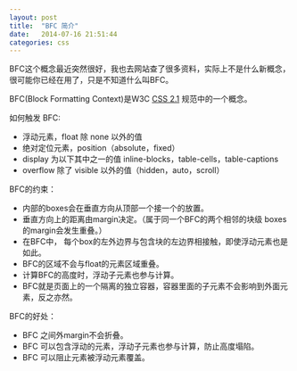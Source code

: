 ```yaml
---
layout: post
title:  "BFC 简介"
date:   2014-07-16 21:51:44
categories: css
---
```


BFC这个概念最近突然很好，我也去网站查了很多资料，实际上不是什么新概念，很可能你已经在用了，只是不知道什么叫BFC。

BFC(Block Formatting Context)是W3C [CSS 2.1](http://www.w3.org/TR/CSS2/visuren.html#block-formatting) 规范中的一个概念。

如何触发 BFC:

* 浮动元素，float 除 none 以外的值
* 绝对定位元素，position（absolute，fixed）
* display 为以下其中之一的值 inline-blocks，table-cells，table-captions
* overflow 除了 visible 以外的值（hidden，auto，scroll）

BFC的约束：

* 内部的boxes会在垂直方向从顶部一个接一个的放置。
* 垂直方向上的距离由margin决定。（属于同一个BFC的两个相邻的块级 boxes 的margin会发生重叠。）
* 在BFC中， 每个box的左外边界与包含块的左边界相接触，即使浮动元素也是如此。
* BFC的区域不会与float的元素区域重叠。
* 计算BFC的高度时，浮动子元素也参与计算。
* BFC就是页面上的一个隔离的独立容器，容器里面的子元素不会影响到外面元素，反之亦然。

BFC的好处：

* BFC 之间外margin不会折叠。
* BFC 可以包含浮动的元素，浮动子元素也参与计算，防止高度塌陷。
* BFC 可以阻止元素被浮动元素覆盖。
